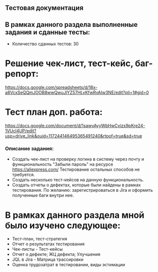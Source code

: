 ## Тестовая документация
## В рамках данного раздела выполненные задания и сданные тесты:
- Количество сданных тестов: 30
# Решение чек-лист, тест-кейс, баг-репорт:
https://docs.google.com/spreadsheets/d/18x-a8VcxSeQQmJOOB8wwQwuJlYZ57HLyKfwRvAIw3NE/edit?pli=1#gid=0
# Тест план доп. работа: 
https://docs.google.com/document/d/1sawvAyyWbHwCvizs9pKre24-1VUcl4UP/edit?usp=drive_link&ouid=117244146495365491240&rtpof=true&sd=true
### Описание задания:
- Создать чек-лист на проверку логина в систему через почту и функциональность "Забыли пароль" на ресурсе https://aliexpress.com/ Тестирование остальных способов не требуется.
- Создать несколько тест-кейсов на данную функциональность. 
- Создать отчеты о дефектах, которые были найдены в рамках тестирования.
 По желанию: зарегистрироваться в Jira и оформить полученные баги внутри нее.
# В рамках данного раздела мной было изучено следующее:
- Тест-план, тест-стратегия 
- Отчет о результатах тестирования
- Чек-листы - Тест-кейсы 
- Отчет о дефекте; ЖЦ дефекта; Улучшения
- JQL в Jira - Матрица трассировки
- Оценка трудозатрат в тестировании, виды эстимации

